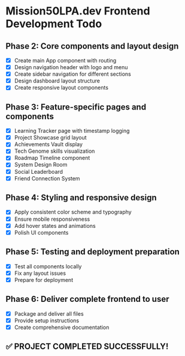 # Mission50LPA.dev Frontend Development Todo

## Phase 2: Core components and layout design
- [x] Create main App component with routing
- [x] Design navigation header with logo and menu
- [x] Create sidebar navigation for different sections
- [x] Design dashboard layout structure
- [x] Create responsive layout components

## Phase 3: Feature-specific pages and components
- [x] Learning Tracker page with timestamp logging
- [x] Project Showcase grid layout
- [x] Achievements Vault display
- [x] Tech Genome skills visualization
- [x] Roadmap Timeline component
- [x] System Design Room
- [x] Social Leaderboard
- [x] Friend Connection System

## Phase 4: Styling and responsive design
- [x] Apply consistent color scheme and typography
- [x] Ensure mobile responsiveness
- [x] Add hover states and animations
- [x] Polish UI components

## Phase 5: Testing and deployment preparation
- [x] Test all components locally
- [x] Fix any layout issues
- [x] Prepare for deployment

## Phase 6: Deliver complete frontend to user
- [x] Package and deliver all files
- [x] Provide setup instructions
- [x] Create comprehensive documentation

## ✅ PROJECT COMPLETED SUCCESSFULLY!

